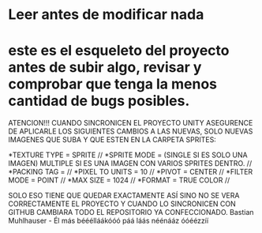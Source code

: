 Leer antes de modificar nada
==========
este es el esqueleto del proyecto antes de subir algo, revisar y comprobar que tenga la menos cantidad de bugs posibles.
==========

ATENCION!!!
CUANDO SINCRONICEN EL PROYECTO UNITY ASEGURENCE DE APLICARLE LOS SIGUIENTES CAMBIOS A LAS NUEVAS, SOLO NUEVAS IMAGENES QUE SUBA Y QUE ESTEN EN LA CARPETA SPRITES:

*TEXTURE TYPE = SPRITE //
*SPRITE MODE = (SINGLE SI ES SOLO UNA IMAGEN) MULTIPLE SI ES UNA IMAGEN CON VARIOS SPRITES DENTRO. //
*PACKING TAG = //
*PIXEL TO UNITS = 10 //
*PIVOT = CENTER //
*FILTER MODE = POINT  //
*MAX SIZE = 1024  //
*FORMAT  = TRUE COLOR  //

SOLO ESO TIENE QUE QUEDAR EXACTAMENTE ASÍ SINO NO SE VERA CORRECTAMENTE EL PROYECTO Y CUANDO LO SINCRONICEN CON GITHUB CAMBIARA TODO EL REPOSITORIO YA CONFECCIONADO.
Bastian Muhlhauser - Él más bééélláákóóó páá láás néénááz óóéézzíí
